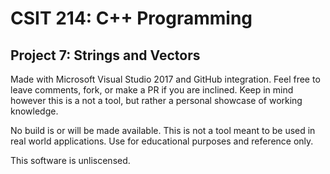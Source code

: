 # CSIT 214: C++ Programming
## Project 7: Strings and Vectors

Made with Microsoft Visual Studio 2017 and GitHub integration. Feel free to leave comments, fork, or make a PR if you are inclined. Keep in mind however this is a not a tool, but rather a personal showcase of working knowledge. 

No build is or will be made available. This is not a tool meant to be used in real world applications. Use for educational purposes and reference only.

This software is unliscensed.
